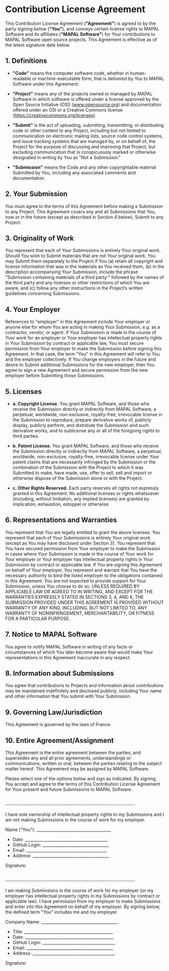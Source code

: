 # **Contribution License Agreement**


This Contribution License Agreement (**"Agreement"**) is agreed to by the party signing below (**"You"**), and conveys certain license rights to MAPAL Software and its affiliates (**"MAPAL Software"**) for Your contributions to MAPAL Software open source projects. This Agreement is effective as of the latest signature date below.


## 1. Definitions

- **"Code"** means the computer software code, whether in human-readable or machine-executable form, that is delivered by You to MAPAL Software under this Agreement.

- **"Project"** means any of the projects owned or managed by MAPAL Software in which software is offered under a license approved by the Open Source Initiative (OSI) (www.opensource.org) and documentation offered under an OSI or a Creative Commons license (https://creativecommons.org/licenses).

- **"Submit"** is the act of uploading, submitting, transmitting, or distributing code or other content to any Project, including but not limited to communication on electronic mailing lists, source code control systems, and issue tracking systems that are managed by, or on behalf of, the Project for the purpose of discussing and improving that Project, but excluding communication that is conspicuously marked or otherwise designated in writing by You as "Not a Submission."

- **"Submission"** means the Code and any other copyrightable material Submitted by You, including any associated comments and documentation.

## 2. Your Submission

You must agree to the terms of this Agreement before making a Submission to any Project. This Agreement covers any and all Submissions that You, now or in the future (except as described in Section 4 below), Submit to any Project.

## 3. Originality of Work

You represent that each of Your Submissions is entirely Your original work. Should You wish to Submit materials that are not Your original work, You may Submit them separately to the Project if You (a) retain all copyright and license information that was in the materials as You received them, (b) in the description accompanying Your Submission, include the phrase "Submission containing materials of a third party:" followed by the names of the third party and any licenses or other restrictions of which You are aware, and (c) follow any other instructions in the Project’s written guidelines concerning Submissions.

## 4. Your Employer

References to "employer" in this Agreement include Your employer or anyone else for whom You are acting in making Your Submission, e.g. as a contractor, vendor, or agent. If Your Submission is made in the course of Your work for an employer or Your employer has intellectual property rights in Your Submission by contract or applicable law, You must secure permission from Your employer to make the Submission before signing this Agreement. In that case, the term "You" in this Agreement will refer to You and the employer collectively. If You change employers in the future and desire to Submit additional Submissions for the new employer, then You agree to sign a new Agreement and secure permission from the new employer before Submitting those Submissions.

## 5. Licenses

- **a. Copyright License.** You grant MAPAL Software, and those who receive the Submission directly or indirectly from MAPAL Software, a perpetual, worldwide, non-exclusive, royalty-free, irrevocable license in the Submission to reproduce, prepare derivative works of, publicly display, publicly perform, and distribute the Submission and such derivative works, and to sublicense any or all of the foregoing rights to third parties.

- **b. Patent License.** You grant MAPAL Software, and those who receive the Submission directly or indirectly from MAPAL Software, a perpetual, worldwide, non-exclusive, royalty-free, irrevocable license under Your patent claims that are necessarily infringed by the Submission or the combination of the Submission with the Project to which it was Submitted to make, have made, use, offer to sell, sell and import or otherwise dispose of the Submission alone or with the Project.

- **c. Other Rights Reserved.** Each party reserves all rights not expressly granted in this Agreement. No additional licenses or rights whatsoever (including, without limitation, any implied licenses) are granted by implication, exhaustion, estoppel or otherwise.

## 6. Representations and Warranties

You represent that You are legally entitled to grant the above licenses. You represent that each of Your Submissions is entirely Your original work (except as You may have disclosed under Section 3). You represent that You have secured permission from Your employer to make the Submission in cases where Your Submission is made in the course of Your work for Your employer or Your employer has intellectual property rights in Your Submission by contract or applicable law. If You are signing this Agreement on behalf of Your employer, You represent and warrant that You have the necessary authority to bind the listed employer to the obligations contained in this Agreement. You are not expected to provide support for Your Submission, unless You choose to do so. UNLESS REQUIRED BY APPLICABLE LAW OR AGREED TO IN WRITING, AND EXCEPT FOR THE WARRANTIES EXPRESSLY STATED IN SECTIONS 3, 4, AND 6, THE SUBMISSION PROVIDED UNDER THIS AGREEMENT IS PROVIDED WITHOUT WARRANTY OF ANY KIND, INCLUDING, BUT NOT LIMITED TO, ANY WARRANTY OF NONINFRINGEMENT, MERCHANTABILITY, OR FITNESS FOR A PARTICULAR PURPOSE.

## 7. Notice to MAPAL Software

You agree to notify MAPAL Software in writing of any facts or circumstances of which You later become aware that would make Your representations in this Agreement inaccurate in any respect.

## 8. Information about Submissions

You agree that contributions to Projects and information about contributions may be maintained indefinitely and disclosed publicly, including Your name and other information that You submit with Your Submission.

## 9. Governing Law/Jurisdiction

This Agreement is governed by the laws of France.

## 10. Entire Agreement/Assignment

This Agreement is the entire agreement between the parties, and supersedes any and all prior agreements, understandings or communications, written or oral, between the parties relating to the subject matter hereof. This Agreement may be assigned by MAPAL Software.



Please select one of the options below and sign as indicated. 
By signing, You accept and agree to the terms of this Contribution License Agreement for Your present and future Submissions to MAPAL Software.

<br>
----------------------------------------------------------------





I have sole ownership of intellectual property rights to my Submissions and I am not making Submissions in the course of work for my employer.

Name ("You"): _____________________________________

- Date: _________________________________________
- GitHub Login: _________________________________
- Email: ________________________________________
- Address: ______________________________________

Signature:
<br>

<br>
----------------------------------------------------------------


I am making Submissions in the course of work for my employer (or my employer has intellectual property rights in my Submissions by contract or applicable law). I have permission from my employer to make Submissions and enter into this Agreement on behalf of my employer. By signing below, the defined term "You" includes me and my employer.

Company Name: ______________________________________

- Title: ____________________________________________
- Date:  ____________________________________________
- GitHub Login: ____________________________________
- Email: ___________________________________________
- Address: _________________________________________

Signature:
<br><br><br>
